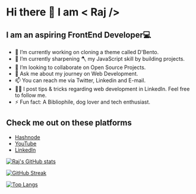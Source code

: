 # Hi there 👋 I am < Raj />
## I am an aspiring FrontEnd Developer💻
- 🔭 I’m currently working on cloning a theme called D'Bento.
- 🌱 I’m currently sharpening 🪓 my JavaScript skill by building projects.
- 👯 I’m looking to collaborate on Open Source Projects.
- 💬 Ask me about my journey on Web Development.
- 📫 You can reach me via Twitter, Linkedin and E-mail.
- 🙋‍♂️ I post tips & tricks regarding web development in LinkedIn. Feel free to follow me.
- ⚡ Fun fact: A Bibliophile, dog lover and tech enthusiast.

## Check me out on these platforms
* [Hashnode](https://letslearn.hashnode.dev/)
* [YouTube](https://www.youtube.com/channel/UCIwvSfnRVvB6NPApJZmLMeg)
* [LinkedIn](https://www.linkedin.com/in/raj-kiran-chaudhary-3443abbb/)

[![Raj's GitHub stats](https://github-readme-stats.vercel.app/api?username=rk-codeflow)](https://github.com/anuraghazra/github-readme-stats)

[![GitHub Streak](https://github-readme-streak-stats.herokuapp.com/?user=rk-codeflow)](https://git.io/streak-stats)

[![Top Langs](https://github-readme-stats.vercel.app/api/top-langs/?username=rk-codeflow)](https://github.com/anuraghazra/github-readme-stats)


